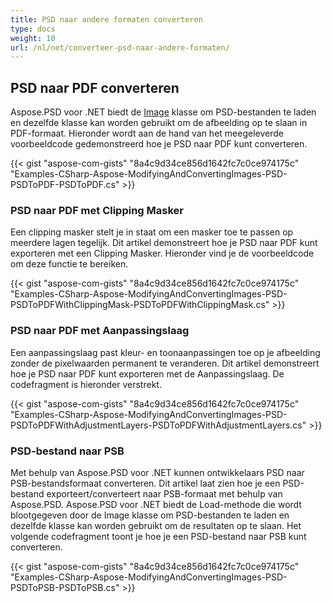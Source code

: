 ```yaml
---
title: PSD naar andere formaten converteren
type: docs
weight: 10
url: /nl/net/converteer-psd-naar-andere-formaten/
---
```



## **PSD naar PDF converteren**


Aspose.PSD voor .NET biedt de [Image](https://reference.aspose.com/psd/net/aspose.psd/image) klasse om PSD-bestanden te laden en dezelfde klasse kan worden gebruikt om de afbeelding op te slaan in PDF-formaat. Hieronder wordt aan de hand van het meegeleverde voorbeeldcode gedemonstreerd hoe je PSD naar PDF kunt converteren.



{{< gist "aspose-com-gists" "8a4c9d34ce856d1642fc7c0ce974175c" "Examples-CSharp-Aspose-ModifyingAndConvertingImages-PSD-PSDToPDF-PSDToPDF.cs" >}}
### **PSD naar PDF met Clipping Masker**


Een clipping masker stelt je in staat om een masker toe te passen op meerdere lagen tegelijk. Dit artikel demonstreert hoe je PSD naar PDF kunt exporteren met een Clipping Masker. Hieronder vind je de voorbeeldcode om deze functie te bereiken.


{{< gist "aspose-com-gists" "8a4c9d34ce856d1642fc7c0ce974175c" "Examples-CSharp-Aspose-ModifyingAndConvertingImages-PSD-PSDToPDFWithClippingMask-PSDToPDFWithClippingMask.cs" >}}
### **PSD naar PDF met Aanpassingslaag**


Een aanpassingslaag past kleur- en toonaanpassingen toe op je afbeelding zonder de pixelwaarden permanent te veranderen. Dit artikel demonstreert hoe je PSD naar PDF kunt exporteren met de Aanpassingslaag. De codefragment is hieronder verstrekt.

{{< gist "aspose-com-gists" "8a4c9d34ce856d1642fc7c0ce974175c" "Examples-CSharp-Aspose-ModifyingAndConvertingImages-PSD-PSDToPDFWithAdjustmentLayers-PSDToPDFWithAdjustmentLayers.cs" >}}
### **PSD-bestand naar PSB**


Met behulp van Aspose.PSD voor .NET kunnen ontwikkelaars PSD naar PSB-bestandsformaat converteren. Dit artikel laat zien hoe je een PSD-bestand exporteert/converteert naar PSB-formaat met behulp van Aspose.PSD. Aspose.PSD voor .NET biedt de Load-methode die wordt blootgegeven door de Image klasse om PSD-bestanden te laden en dezelfde klasse kan worden gebruikt om de resultaten op te slaan. Het volgende codefragment toont je hoe je een PSD-bestand naar PSB kunt converteren.

{{< gist "aspose-com-gists" "8a4c9d34ce856d1642fc7c0ce974175c" "Examples-CSharp-Aspose-ModifyingAndConvertingImages-PSD-PSDToPSB-PSDToPSB.cs" >}}


